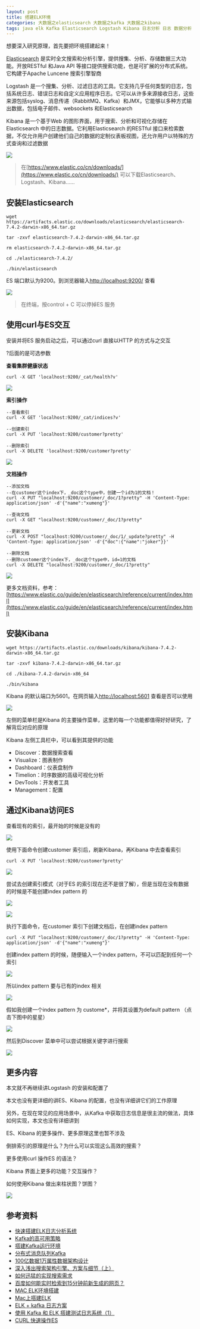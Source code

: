 ```yaml
---
layout: post
title: 搭建ELK环境
categories: 大数据之elasticsearch 大数据之kafka 大数据之kibana
tags: java elk Kafka Elasticsearch Logstash Kibana 日志分析 日志 数据分析 数据 分布式系统 分布式 IK 分词 索引 倒排索引 index type 文档
---
```


想要深入研究原理，首先要把环境搭建起来！

[Elasticsearch](https://www.elastic.co/) 是实时全文搜索和分析引擎，提供搜集、分析、存储数据三大功能。开放RESTful 和Java API 等接口提供搜索功能，也是可扩展的分布式系统。它构建于Apache Luncene 搜索引擎智商

Logstash 是一个搜集、分析、过滤日志的工具。它支持几乎任何类型的日志，包括系统日志、错误日志和自定义应用程序日志。它可以从许多来源接收日志，这些来源包括syslog、消息传递（RabbitMQ、Kafka）和JMX，它能够以多种方式输出数据，包括电子邮件、websockets 和Elasticsearch

Kibana 是一个基于Web 的图形界面，用于搜索、分析和可视化存储在Elasticsearch 中的日志数据。它利用Elasticsearch 的RESTful 接口来检索数据，不仅允许用户创建他们自己的数据的定制仪表板视图，还允许用户以特殊的方式查询和过滤数据

![](../media/image/2019-11-23/01.jpg)

>在[https://www.elastic.co/cn/downloads/](https://www.elastic.co/cn/downloads/) 可以下载Elasticsearch、Logstash、Kibana……

## 安装Elasticsearch

```shell
wget https://artifacts.elastic.co/downloads/elasticsearch/elasticsearch-7.4.2-darwin-x86_64.tar.gz

tar -zxvf elasticsearch-7.4.2-darwin-x86_64.tar.gz

rm elasticsearch-7.4.2-darwin-x86_64.tar.gz

cd ./elasticsearch-7.4.2/

./bin/elasticsearch
```

ES 端口默认为9200。到浏览器输入[http://localhost:9200/](http://localhost:9200/) 查看

![](../media/image/2019-11-23/02.png)

>在终端，按control + C 可以停掉ES 服务

## 使用curl与ES交互

安装并将ES 服务启动之后，可以通过curl 直接以HTTP 的方式与之交互

?后面的是可选参数

**查看集群健康状态**

```
curl -X GET 'localhost:9200/_cat/health?v'
```

![](../media/image/2019-11-23/03.png)

**索引操作**

```
--查看索引
curl -X GET 'localhost:9200/_cat/indices?v'

--创建索引
curl -X PUT 'localhost:9200/customer?pretty'

--删除索引
curl -X DELETE 'localhost:9200/customer?pretty'
```

![](../media/image/2019-11-23/04.png)

**文档操作**

```
--添加文档
--在customer这个index下，_doc这个type中，创建一个id为1的文档！
curl -X PUT "localhost:9200/customer/_doc/1?pretty" -H 'Content-Type: application/json' -d'{"name":"xumeng"}'

--查询文档
curl -X GET "localhost:9200/customer/_doc/1?pretty"

--更新文档
curl -X POST "localhost:9200/customer/_doc/1/_update?pretty" -H 'Content-Type: application/json' -d'{"doc":{"name":"joker"}}'

--删除文档
--删除customer这个index下，_doc这个type中，id=1的文档
curl -X DELETE "localhost:9200/customer/_doc/1?pretty"
```

![](../media/image/2019-11-23/05.png)

更多文档资料，参考：[https://www.elastic.co/guide/en/elasticsearch/reference/current/index.html](https://www.elastic.co/guide/en/elasticsearch/reference/current/index.html)

## 安装Kibana

```shell
wget https://artifacts.elastic.co/downloads/kibana/kibana-7.4.2-darwin-x86_64.tar.gz

tar -zxvf kibana-7.4.2-darwin-x86_64.tar.gz

cd ./kibana-7.4.2-darwin-x86_64

./bin/kibana
```

Kibana 的默认端口为5601。在网页输入[http://localhost:5601](http://localhost:5601) 查看是否可以使用

![](../media/image/2019-11-23/06.png)

左侧的菜单栏是Kibana 的主要操作菜单，这里的每一个功能都值得好好研究，了解背后对应的原理

Kibana 左侧工具栏中，可以看到其提供的功能

* Discover：数据搜索查看
* Visualize：图表制作
* Dashboard：仪表盘制作
* Timelion：时序数据的高级可视化分析
* DevTools：开发者工具
* Management：配置

## 通过Kibana访问ES

查看现有的索引，最开始的时候是没有的

![](../media/image/2019-11-23/07.png)

使用下面命令创建customer 索引后，刷新Kibana，再Kibana 中去查看索引

```
curl -X PUT 'localhost:9200/customer?pretty'
```

![](../media/image/2019-11-23/08.png)

尝试去创建索引模式（对于ES 的索引现在还不是很了解），但是当现在没有数据的时候是不能创建index pattern 的

![](../media/image/2019-11-23/09.png)

![](../media/image/2019-11-23/10.png)

执行下面命令，在customer 索引下创建文档后，在创建index pattern

```
curl -X PUT "localhost:9200/customer/_doc/1?pretty" -H 'Content-Type: application/json' -d'{"name":"xumeng"}'
```

创建index pattern 的时候，随便输入一个index pattern，不可以匹配到任何一个索引

![](../media/image/2019-11-23/11.png)

所以index pattern 要与已有的index 相关

![](../media/image/2019-11-23/12.png)

假如我创建一个index pattern 为 custome\*，并将其设置为default pattern （点击下图中的星星）

![](../media/image/2019-11-23/13.png)

然后到Discover 菜单中可以尝试根据关键字进行搜索

![](../media/image/2019-11-23/14.png)

## 更多内容

本文就不再继续讲Logstash 的安装和配置了

本文也没有更详细的讲ES、Kibana 的配置，也没有详细讲它们的工作原理

另外，在现在常见的应用场景中，从Kafka 中获取日志信息是很主流的做法，具体如何实现，本文也没有详细讲到

ES、Kibana 的更多操作、更多原理这里也暂不涉及

倒排索引的原理是什么？为什么可以实现这么高效的搜索？

更多使用curl 操作ES 的语法？

Kibana 界面上更多的功能？交互操作？

如何使用Kibana 做出来柱状图？饼图？

![](../media/image/2019-11-23/15.jpeg)

## 参考资料

* [快速搭建ELK日志分析系统](https://www.cnblogs.com/yuhuLin/p/7018858.html)
* [Kafka的高可用策略](http://www.xumenger.com/kafka-replica-20190316/)
* [搭建Kafka运行环境](http://www.xumenger.com/kafka-zookeeper-20181117/)
* [分布式消息队列Kafka](http://www.xumenger.com/eclipse-kafka-20181113/)
* [100亿数据1万属性数据架构设计](https://www.w3cschool.cn/architectroad/architectroad-data-architecture-design.html)
* [深入浅出搜索架构引擎、方案与细节（上）](https://www.w3cschool.cn/architectroad/architectroad-search-architecture.html)
* [如何迅猛的实现搜索需求](https://www.w3cschool.cn/architectroad/architectroad-implement-search-needs.html)
* [百度如何能实时检索到15分钟前新生成的网页？](https://www.w3cschool.cn/architectroad/architectroad-real-time-search.html)
* [MAC ELK环境搭建](https://blog.csdn.net/zhengdesheng19930211/article/details/80249919)
* [Mac上搭建ELK](http://blog.ywheel.cn/post/2017/03/04/setup_elk_on_mac/)
* [ELK + kafka 日志方案](https://www.cnblogs.com/demodashi/p/8458072.html)
* [使用 Kafka 和 ELK 搭建测试日志系统（1）](https://www.cnblogs.com/sammyliu/p/7614209.html)
* [CURL 快速操作ES](https://www.jianshu.com/p/a9322a6609be)
